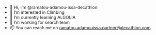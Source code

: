 - 👋 Hi, I’m @ramatou-adamou-issa-decathlon
- 👀 I’m interested in Climbing
- 🌱 I’m currently learning ALGOLIA
- 💞️ I’m working for search team
- 📫 You can reach me on ramatou.adamouissa.partner@decathlon.com 

<!---
ramatou-adamou-issa-decathlon/ramatou-adamou-issa-decathlon is a ✨ special ✨ repository because its `README.md` (this file) appears on your GitHub profile.
You can click the Preview link to take a look at your changes.
--->
